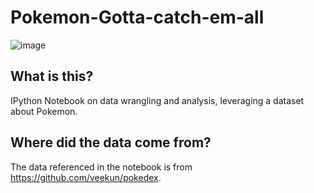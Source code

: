 # Pokemon-Gotta-catch-em-all

![image](https://i.imgur.com/aIOeCH4.gif)

## What is this?

IPython Notebook on data wrangling and analysis, leveraging a dataset about Pokemon.

## Where did the data come from?

The data referenced in the notebook is from https://github.com/veekun/pokedex.
